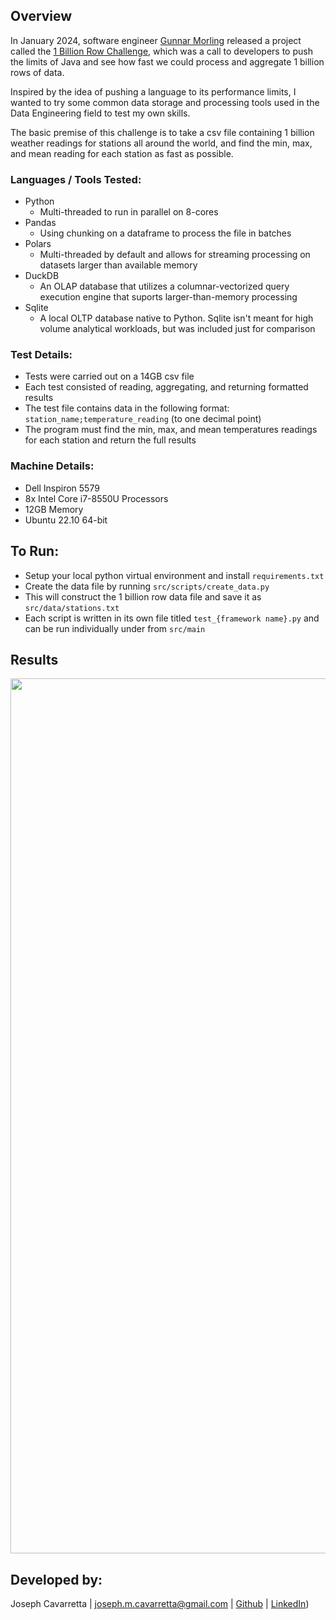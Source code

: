 ## Overview
In January 2024, software engineer [Gunnar Morling](https://github.com/gunnarmorling) released a project called the [1 Billion Row Challenge](https://github.com/gunnarmorling/1brc), which was a call to developers to push the limits of Java and see how fast we could process and aggregate 1 billion rows of data.

Inspired by the idea of pushing a language to its performance limits, I wanted to try some common data storage and processing tools used in the Data Engineering field to test my own skills.

The basic premise of this challenge is to take a csv file containing 1 billion weather readings for stations all around the world, and find the min, max, and mean reading for each station as fast as possible.

### Languages / Tools Tested:
- Python
    - Multi-threaded to run in parallel on 8-cores
- Pandas
    - Using chunking on a dataframe to process the file in batches
- Polars
    - Multi-threaded by default and allows for streaming processing on datasets larger than available memory
- DuckDB
    - An OLAP database that utilizes a columnar-vectorized query execution engine that suports larger-than-memory processing
- Sqlite
    - A local OLTP database native to Python. Sqlite isn't meant for high volume analytical workloads, but was included just for comparison

### Test Details:
- Tests were carried out on a 14GB csv file
- Each test consisted of reading, aggregating, and returning formatted results
- The test file contains data in the following format: `station_name;temperature_reading` (to one decimal point)
- The program must find the min, max, and mean temperatures readings for each station and return the full results

### Machine Details:
- Dell Inspiron 5579
- 8x Intel Core i7-8550U Processors
- 12GB Memory
- Ubuntu 22.10 64-bit

## To Run:
- Setup your local python virtual environment and install `requirements.txt`
- Create the data file by running `src/scripts/create_data.py`
- This will construct the 1 billion row data file and save it as `src/data/stations.txt`
- Each script is written in its own file titled `test_{framework name}.py` and can be run individually under from `src/main`

## Results

<p align="center">
<img width='1400' alt='Dashboard' src='https://user-images.githubusercontent.com/57957983/226228269-63b9c991-44ad-478c-ac8a-7a7041cda3e7.png'>
</p>

## Developed by:
Joseph Cavarretta |
joseph.m.cavarretta@gmail.com |
[Github](https://github.com/joseph-cavarretta) |
[LinkedIn](https://www.linkedin.com/in/joseph-cavarretta-87242871/))
